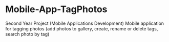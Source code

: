 # Mobile-App-TagPhotos
Second Year Project (Mobile Applications Development)
Mobile application for tagging photos (add photos to gallery, create, rename or delete tags, search photo by tag)
